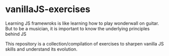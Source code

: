 # vanillaJS-exercises
Learning JS framewroks is like learning how to play wonderwall on guitar. 
But to be a musician, it is important to know the underlying principles behind JS

This repository is a collection/compilation of exercises to sharpen vanilla JS skills and understand its evolution.
